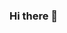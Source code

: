 ### Hi there 👋

<!--
**zainababdulazeez/zainababdulazeez** is a ✨ _special_ ✨ repository because its `README.md` (this file) appears on your GitHub profile.

Here are some ideas to get you started:

- 🔭 I’m currently working on ...github repository
- 🌱 I’m currently learning ...frontend package
- 👯 I’m looking to collaborate on ...any useful organization
- 🤔 I’m looking for help with ...learning coding
- 💬 Ask me about ... azeezzainab959@gmail.com
- 📫 How to reach me: ...08021118005
- ⚡ Fun fact: ...reading
-->
